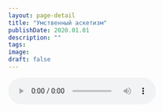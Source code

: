 ```yaml
---
layout: page-detail
title: "Умственный аскетизм"
publishDate: 2020.01.01
description: ""
tags:
image:
draft: false
---
```


<audio title="2020.01.01 - Умственный аскетизм.mp3" src="/upload/iblock/6af/6affade5bc32f9102f5528254b12b83c.mp3" controls=""></audio>

  
